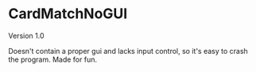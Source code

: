 # CardMatchNoGUI
Version 1.0

Doesn't contain a proper gui and lacks input control, so it's easy to crash the program. Made for fun.
